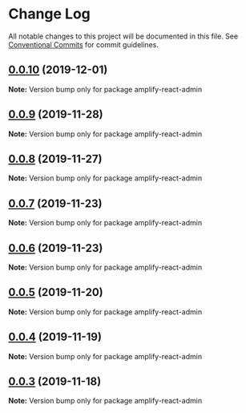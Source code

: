 # Change Log

All notable changes to this project will be documented in this file.
See [Conventional Commits](https://conventionalcommits.org) for commit guidelines.

## [0.0.10](https://github.com/hupe1980/amplify-material-ui/compare/amplify-react-admin@0.0.9...amplify-react-admin@0.0.10) (2019-12-01)

**Note:** Version bump only for package amplify-react-admin





## [0.0.9](https://github.com/hupe1980/amplify-material-ui/compare/amplify-react-admin@0.0.8...amplify-react-admin@0.0.9) (2019-11-28)

**Note:** Version bump only for package amplify-react-admin





## [0.0.8](https://github.com/hupe1980/amplify-material-ui/compare/amplify-react-admin@0.0.7...amplify-react-admin@0.0.8) (2019-11-27)

**Note:** Version bump only for package amplify-react-admin





## [0.0.7](https://github.com/hupe1980/amplify-material-ui/compare/amplify-react-admin@0.0.6...amplify-react-admin@0.0.7) (2019-11-23)

**Note:** Version bump only for package amplify-react-admin





## [0.0.6](https://github.com/hupe1980/amplify-material-ui/compare/amplify-react-admin@0.0.5...amplify-react-admin@0.0.6) (2019-11-23)

**Note:** Version bump only for package amplify-react-admin





## [0.0.5](https://github.com/hupe1980/amplify-material-ui/compare/amplify-react-admin@0.0.4...amplify-react-admin@0.0.5) (2019-11-20)

**Note:** Version bump only for package amplify-react-admin





## [0.0.4](https://github.com/hupe1980/amplify-material-ui/compare/amplify-react-admin@0.0.3...amplify-react-admin@0.0.4) (2019-11-19)

**Note:** Version bump only for package amplify-react-admin





## [0.0.3](https://github.com/hupe1980/amplify-material-ui/compare/amplify-react-admin@0.0.2...amplify-react-admin@0.0.3) (2019-11-18)

**Note:** Version bump only for package amplify-react-admin

